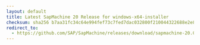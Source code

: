 ```yaml
---
layout: default
title: Latest SapMachine 20 Release for windows-x64-installer
checksum: sha256 b7aa31fc34c64e994fef73c7fed7dac032800f210044322688e2e8400a718bf8
redirect_to:
  - https://github.com/SAP/SapMachine/releases/download/sapmachine-20.0.2/sapmachine-jre-20.0.2_windows-x64_bin.msi
---
```

